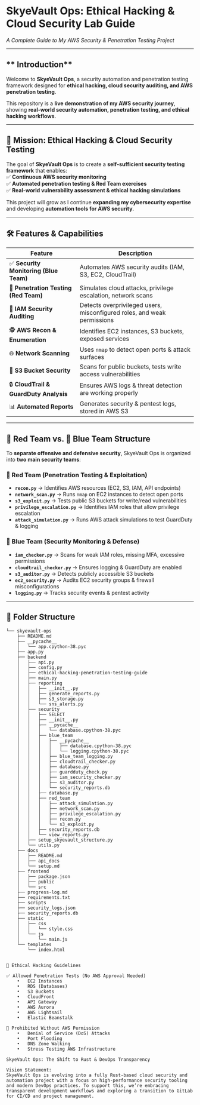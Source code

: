 # SkyeVault Ops: Ethical Hacking & Cloud Security Lab Guide  
*A Complete Guide to My AWS Security & Penetration Testing Project*  

---

## ** Introduction**  
Welcome to **SkyeVault Ops**, a security automation and penetration testing framework designed for **ethical hacking, cloud security auditing, and AWS penetration testing**.  

This repository is a **live demonstration of my AWS security journey**, showing **real-world security automation, penetration testing, and ethical hacking workflows**.  

---

## **🎯 Mission: Ethical Hacking & Cloud Security Testing**  
The goal of **SkyeVault Ops** is to create a **self-sufficient security testing framework** that enables:  
✅ **Continuous AWS security monitoring**  
✅ **Automated penetration testing & Red Team exercises**  
✅ **Real-world vulnerability assessment & ethical hacking simulations**  

This project will grow as I continue **expanding my cybersecurity expertise** and developing **automation tools for AWS security**.

---

## **🛠️ Features & Capabilities**  

| **Feature**        | **Description** |
|--------------------|----------------|
| ✅ **Security Monitoring (Blue Team)**  | Automates AWS security audits (IAM, S3, EC2, CloudTrail) |
| 🚀 **Penetration Testing (Red Team)**  | Simulates cloud attacks, privilege escalation, network scans |
| 🔐 **IAM Security Auditing**  | Detects overprivileged users, misconfigured roles, and weak permissions |
| 🕵️ **AWS Recon & Enumeration** | Identifies EC2 instances, S3 buckets, exposed services |
| 🌐 **Network Scanning**  | Uses `nmap` to detect open ports & attack surfaces |
| 📂 **S3 Bucket Security** | Scans for public buckets, tests write access vulnerabilities |
| 🔒 **CloudTrail & GuardDuty Analysis**  | Ensures AWS logs & threat detection are working properly |
| 📊 **Automated Reports** | Generates security & pentest logs, stored in AWS S3 |

---

## **🔴 Red Team vs. 🔵 Blue Team Structure**  

To **separate offensive and defensive security**, SkyeVault Ops is organized into **two main security teams**:  

### **🔴 Red Team (Penetration Testing & Exploitation)**  
- **`recon.py`** → Identifies AWS resources (EC2, S3, IAM, API endpoints)  
- **`network_scan.py`** → Runs `nmap` on EC2 instances to detect open ports  
- **`s3_exploit.py`** → Tests public S3 buckets for write/read vulnerabilities  
- **`privilege_escalation.py`** → Identifies IAM roles that allow privilege escalation  
- **`attack_simulation.py`** → Runs AWS attack simulations to test GuardDuty & logging  

### **🔵 Blue Team (Security Monitoring & Defense)**  
- **`iam_checker.py`** → Scans for weak IAM roles, missing MFA, excessive permissions  
- **`cloudtrail_checker.py`** → Ensures logging & GuardDuty are enabled  
- **`s3_auditor.py`** → Detects publicly accessible S3 buckets  
- **`ec2_security.py`** → Audits EC2 security groups & firewall misconfigurations  
- **`logging.py`** → Tracks security events & pentest activity  

---

## **📂 Folder Structure**
```plaintext
└── skyevault-ops
    ├── README.md
    ├── __pycache__
    │   └── app.cpython-38.pyc
    ├── app.py
    ├── backend
    │   ├── api.py
    │   ├── config.py
    │   ├── ethical-hacking-penetration-testing-guide
    │   ├── main.py
    │   ├── reporting
    │   │   ├── __init__.py
    │   │   ├── generate_reports.py
    │   │   ├── s3_storage.py
    │   │   └── sns_alerts.py
    │   ├── security
    │   │   ├── SELECT
    │   │   ├── __init__.py
    │   │   ├── __pycache__
    │   │   │   └── database.cpython-38.pyc
    │   │   ├── blue_team
    │   │   │   ├── __pycache__
    │   │   │   │   ├── database.cpython-38.pyc
    │   │   │   │   └── logging.cpython-38.pyc
    │   │   │   ├── blue_team_logging.py
    │   │   │   ├── cloudtrail_checker.py
    │   │   │   ├── database.py
    │   │   │   ├── guardduty_check.py
    │   │   │   ├── iam_security_checker.py
    │   │   │   ├── s3_auditor.py
    │   │   │   └── security_reports.db
    │   │   ├── database.py
    │   │   ├── red_team
    │   │   │   ├── attack_simulation.py
    │   │   │   ├── network_scan.py
    │   │   │   ├── privilege_escalation.py
    │   │   │   ├── recon.py
    │   │   │   └── s3_exploit.py
    │   │   ├── security_reports.db
    │   │   └── view_reports.py
    │   ├── setup_skyevault_structure.py
    │   └── utils.py
    ├── docs
    │   ├── README.md
    │   ├── api_docs
    │   └── setup.md
    ├── frontend
    │   ├── package.json
    │   ├── public
    │   └── src
    ├── progress-log.md
    ├── requirements.txt
    ├── scripts
    ├── security_logs.json
    ├── security_reports.db
    ├── static
    │   ├── css
    │   │   └── style.css
    │   └── js
    │       └── main.js
    └── templates
        └── index.html


📝 Ethical Hacking Guidelines

✅ Allowed Penetration Tests (No AWS Approval Needed)
	•	EC2 Instances
	•	RDS (Databases)
	•	S3 Buckets
	•	CloudFront
	•	API Gateway
	•	AWS Aurora
	•	AWS Lightsail
	•	Elastic Beanstalk

🚫 Prohibited Without AWS Permission
	•	Denial of Service (DoS) Attacks
	•	Port Flooding
	•	DNS Zone Walking
	•	Stress Testing AWS Infrastructure

SkyeVault Ops: The Shift to Rust & DevOps Transparency

Vision Statement:
SkyeVault Ops is evolving into a fully Rust-based cloud security and automation project with a focus on high-performance security tooling and modern DevOps practices. To support this, we’re embracing transparent development workflows and exploring a transition to GitLab for CI/CD and project management.
